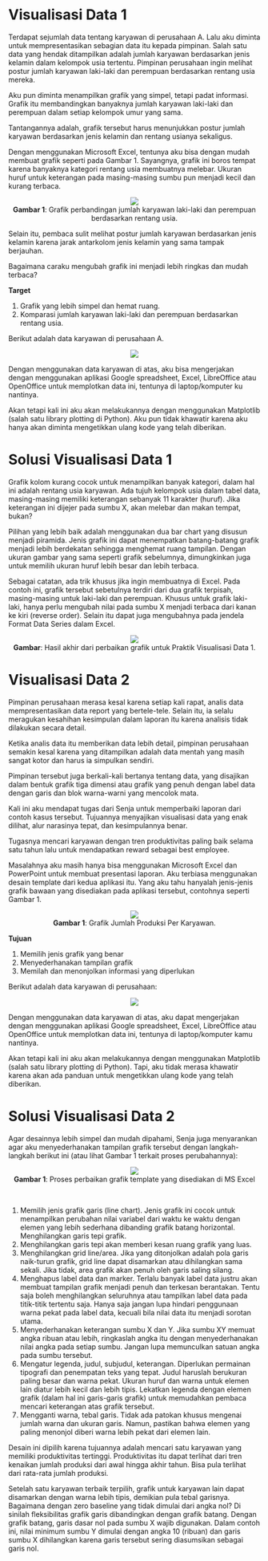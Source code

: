 # Visualisasi Data 1

Terdapat sejumlah data tentang karyawan di perusahaan A. Lalu aku diminta untuk mempresentasikan sebagian data itu kepada pimpinan. Salah satu data yang hendak ditampilkan adalah jumlah karyawan berdasarkan jenis kelamin dalam kelompok usia tertentu. Pimpinan perusahaan ingin melihat postur jumlah karyawan laki-laki dan perempuan berdasarkan rentang usia mereka.

Aku pun diminta menampilkan grafik yang simpel, tetapi padat informasi. Grafik itu membandingkan banyaknya jumlah karyawan laki-laki dan perempuan dalam setiap kelompok umur yang sama.

Tantangannya adalah, grafik tersebut harus menunjukkan postur jumlah karyawan berdasarkan jenis kelamin dan rentang usianya sekaligus.

Dengan menggunakan Microsoft Excel, tentunya aku bisa dengan mudah membuat grafik seperti pada Gambar 1. Sayangnya, grafik ini boros tempat karena banyaknya kategori rentang usia membuatnya melebar. Ukuran huruf untuk keterangan pada masing-masing sumbu pun menjadi kecil dan kurang terbaca.<br>

<p align="center">
    <img src="img/g_1.png"><br>
    <b>Gambar 1</b>: Grafik perbandingan jumlah karyawan laki-laki dan perempuan berdasarkan rentang usia.
</p>
Selain itu, pembaca sulit melihat postur jumlah karyawan berdasarkan jenis kelamin karena jarak antarkolom jenis kelamin yang sama tampak berjauhan.

Bagaimana caraku mengubah grafik ini menjadi lebih ringkas dan mudah terbaca?<br>

**Target**<br>

1. Grafik yang lebih simpel dan hemat ruang.<br>
2. Komparasi jumlah karyawan laki-laki dan perempuan berdasarkan rentang usia.<br>

Berikut adalah data karyawan di perusahaan A.<br>

<p align="center">
    <img src="img/t_1.png"><br>
</p>
Dengan menggunakan data karyawan di atas, aku bisa mengerjakan dengan menggunakan aplikasi Google spreadsheet, Excel, LibreOffice atau OpenOffice untuk memplotkan data ini, tentunya di laptop/komputer ku nantinya.

Akan tetapi kali ini aku akan melakukannya dengan menggunakan Matplotlib (salah satu library plotting di Python). Aku pun tidak khawatir karena aku hanya akan diminta mengetikkan ulang kode yang telah diberikan.

# Solusi Visualisasi Data 1

Grafik kolom kurang cocok untuk menampilkan banyak kategori, dalam hal ini adalah rentang usia karyawan. Ada tujuh kelompok usia dalam tabel data, masing-masing memiliki keterangan sebanyak 11 karakter (huruf). Jika keterangan ini dijejer pada sumbu X, akan melebar dan makan tempat, bukan?

Pilihan yang lebih baik adalah menggunakan dua bar chart yang disusun menjadi piramida. Jenis grafik ini dapat menempatkan batang-batang grafik menjadi lebih berdekatan sehingga menghemat ruang tampilan. Dengan ukuran gambar yang sama seperti grafik sebelumnya, dimungkinkan juga untuk memilih ukuran huruf lebih besar dan lebih terbaca.

Sebagai catatan, ada trik khusus jika ingin membuatnya di Excel. Pada contoh ini, grafik tersebut sebetulnya terdiri dari dua grafik terpisah, masing-masing untuk laki-laki dan perempuan. Khusus untuk grafik laki-laki, hanya perlu mengubah nilai pada sumbu X menjadi terbaca dari kanan ke kiri (reverse order). Selain itu dapat juga mengubahnya pada jendela Format Data Series dalam Excel.

<p align="center">
    <img src="img/output_1.png"><br>
    <b>Gambar</b>: Hasil akhir dari perbaikan grafik untuk Praktik Visualisasi Data 1.
</p>

# Visualisasi Data 2

Pimpinan perusahaan merasa kesal karena setiap kali rapat, analis data mempresentasikan data report yang bertele-tele. Selain itu, ia selalu meragukan kesahihan kesimpulan dalam laporan itu karena analisis tidak dilakukan secara detail.

Ketika analis data itu memberikan data lebih detail, pimpinan perusahaan semakin kesal karena yang ditampilkan adalah data mentah yang masih sangat kotor dan harus ia simpulkan sendiri.

Pimpinan tersebut juga berkali-kali bertanya tentang data, yang disajikan dalam bentuk grafik tiga dimensi atau grafik yang penuh dengan label data dengan garis dan blok warna-warni yang mencolok mata.

Kali ini aku mendapat tugas dari Senja untuk memperbaiki laporan dari contoh kasus tersebut. Tujuannya menyajikan visualisasi data yang enak dilihat, alur narasinya tepat, dan kesimpulannya benar.

Tugasnya mencari karyawan dengan tren produktivitas paling baik selama satu tahun lalu untuk mendapatkan reward sebagai best employee.

Masalahnya aku masih hanya bisa menggunakan Microsoft Excel dan PowerPoint untuk membuat presentasi laporan. Aku terbiasa menggunakan desain template dari kedua aplikasi itu. Yang aku tahu hanyalah jenis-jenis grafik bawaan yang disediakan pada aplikasi tersebut, contohnya seperti Gambar 1.

<p align="center">
    <img src="img/g_2.png"><br>
    <b>Gambar 1</b>: Grafik Jumlah Produksi Per Karyawan.
</p>

**Tujuan**<br>

1. Memilih jenis grafik yang benar<br>
2. Menyederhanakan tampilan grafik<br>
3. Memilah dan menonjolkan informasi yang diperlukan<br>

Berikut adalah data karyawan di perusahaan:<br>

<p align="center">
    <img src="img/t_2.png"><br>
</p>
Dengan menggunakan data karyawan di atas, aku dapat mengerjakan dengan menggunakan aplikasi Google spreadsheet, Excel, LibreOffice atau OpenOffice untuk memplotkan data ini, tentunya di laptop/komputer kamu nantinya.

Akan tetapi kali ini aku akan melakukannya dengan menggunakan Matplotlib (salah satu library plotting di Python). Tapi, aku tidak merasa khawatir karena akan ada panduan untuk mengetikkan ulang kode yang telah diberikan.

# Solusi Visualisasi Data 2

Agar desainnya lebih simpel dan mudah dipahami, Senja juga menyarankan agar aku menyederhanakan tampilan grafik tersebut dengan langkah-langkah berikut ini (atau lihat Gambar 1 terkait proses perubahannya):<br>

<p align="center">
    <img src="img/g_1.gif"><br>
    <b>Gambar 1</b>: Proses perbaikan grafik template yang disediakan di MS Excel
</p><br>

1. Memilih jenis grafik garis (line chart). Jenis grafik ini cocok untuk menampilkan perubahan nilai variabel dari waktu ke waktu dengan elemen yang lebih sederhana dibanding grafik batang horizontal. Menghilangkan garis tepi grafik.
2. Menghilangkan garis tepi akan memberi kesan ruang grafik yang luas.
3. Menghilangkan grid line/area. Jika yang ditonjolkan adalah pola garis naik-turun grafik, grid line dapat disamarkan atau dihilangkan sama sekali. Jika tidak, area grafik akan penuh oleh garis saling silang.
4. Menghapus label data dan marker. Terlalu banyak label data justru akan membuat tampilan grafik menjadi penuh dan terkesan berantakan. Tentu saja boleh menghilangkan seluruhnya atau tampilkan label data pada titik-titik tertentu saja. Hanya saja jangan lupa hindari penggunaan warna pekat pada label data, kecuali bila nilai data itu menjadi sorotan utama.
5. Menyederhanakan keterangan sumbu X dan Y. Jika sumbu XY memuat angka ribuan atau lebih, ringkaslah angka itu dengan menyederhanakan nilai angka pada setiap sumbu. Jangan lupa memunculkan satuan angka pada sumbu tersebut.
6. Mengatur legenda, judul, subjudul, keterangan. Diperlukan permainan tipografi dan penempatan teks yang tepat. Judul haruslah berukuran paling besar dan warna pekat. Ukuran huruf dan warna untuk elemen lain diatur lebih kecil dan lebih tipis. Lekatkan legenda dengan elemen grafik (dalam hal ini garis-garis grafik) untuk memudahkan pembaca mencari keterangan atas grafik tersebut.
7. Mengganti warna, tebal garis. Tidak ada patokan khusus mengenai jumlah warna dan ukuran garis. Namun, pastikan bahwa elemen yang paling menonjol diberi warna lebih pekat dari elemen lain.

Desain ini dipilih karena tujuannya adalah mencari satu karyawan yang memiliki produktivitas tertinggi. Produktivitas itu dapat terlihat dari tren kenaikan jumlah produksi dari awal hingga akhir tahun. Bisa pula terlihat dari rata-rata jumlah produksi.

Setelah satu karyawan terbaik terpilih, grafik untuk karyawan lain dapat disamarkan dengan warna lebih tipis, demikian pula tebal garisnya. Bagaimana dengan zero baseline yang tidak dimulai dari angka nol? Di sinilah fleksibilitas grafik garis dibandingkan dengan grafik batang. Dengan grafik batang, garis dasar nol pada sumbu X wajib digunakan. Dalam contoh ini, nilai minimum sumbu Y dimulai dengan angka 10 (ribuan) dan garis sumbu X dihilangkan karena garis tersebut sering diasumsikan sebagai garis nol.
